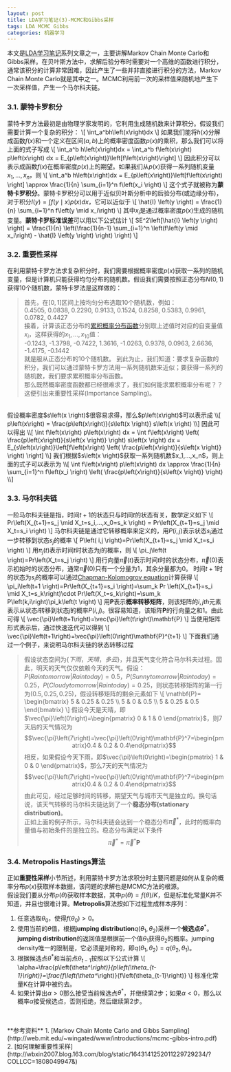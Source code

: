 ```yaml
---
layout: post
title: LDA学习笔记(3)-MCMC和Gibbs采样
tags: LDA MCMC Gibbs
categories: 机器学习
---
```


本文是[LDA学习笔记]()系列文章之一，主要讲解Markov Chain Monte Carlo和Gibbs采样。在贝叶斯方法中，求解后验分布时需要对一个高维的函数进行积分，通常该积分的计算非常困难，因此产生了一些并非直接进行积分的方法，Markov Chain Monte Carlo就是其中之一。MCMC利用前一次的采样值来随机地产生下一次采样值，产生一个马尔科夫链。

### 3.1. 蒙特卡罗积分
蒙特卡罗方法最初是由物理学家发明的，它利用生成随机数来计算积分。假设我们需要计算一个复杂的积分：
\\[
\int_a^bh\left(x\right)dx
\\]
如果我们能将$h\left(x\right)$分解成函数$f\left(x\right)$和一个定义在区间$\left(a,b\right)$上的概率密度函数$p\left(x\right)$的乘积，那么我们可以将上面的式子写成
\\[
\int_a^b h\left(x\right)dx = \int_a^b f\left(x\right) p\left(x\right) dx = E_{p\left(x\right)}\left[f\left(x\right)\right]
\\]
因此积分可以表示成函数$f\left(x\right)$在概率密度$p\left(x\right)$上的期望。如果我们从$p\left(x\right)$获得一系列随机变量$x_1,...,x_n$，则
\\[
\int_a^b h\left(x\right)dx = E_{p\left(x\right)}\left[f\left(x\right) \right] \approx \frac{1}{n} \sum_{i=1}^n f\left(x_i \right)
\\]
这个式子就被称为**蒙特卡罗积分**。蒙特卡罗积分可以用于近似贝叶斯分析中的后验分布(或边缘分布)，对于积分$I\left(y \right) = \int f\left(y \mid x \right) p\left(x\right) dx$，它可以近似于
\\[
\hat{I} \left(y \right) = \frac{1}{n} \sum_{i=1}^n f\left(y \mid x_i\right)
\\]
其中$x_i$是通过概率密度$p\left(x\right)$生成的随机变量。**蒙特卡罗标准误差**可以用以下公式估计
\\[
SE^2\left[\hat{I} \left(y \right) \right] = \frac{1}{n} \left(\frac{1}{n-1} \sum_{i=1}^n \left(f\left(y \mid x_i\right) - \hat{I} \left(y \right) \right) \right)
\\]

### 3.2. 重要性采样
在利用蒙特卡罗方法求复杂积分时，我们需要根据概率密度$p\left(x\right)$获取一系列的随机变量，但是计算机只能获得均匀分布的随机数。假设我们需要按照正态分布$N\left(0,1\right)$获得10个随机数，蒙特卡罗法是这样做的：  
>首先，在$\left[0,1\right]$区间上按均匀分布选取10个随机数，例如：  
>0.4505, 0.0838, 0.2290, 0.9133, 0.1524, 0.8258, 0.5383, 0.9961, 0.0782, 0.4427  
>接着，计算该正态分布的[累积概率分布函数](http://en.wikipedia.org/wiki/Cumulative_distribution_function)分别取上述值时对应的自变量值$x_i$，这样获得的$x_1,...,x_{10}$值：  
>-0.1243, -1.3798, -0.7422, 1.3616, -1.0263, 0.9378, 0.0963, 2.6636, -1.4175, -0.1442  
>就是服从正态分布的10个随机数。
到此为止，我们知道：要求复杂函数的积分，我们可以通过蒙特卡罗方法用一系列随机数来近似；要获得一系列的随机数，我们要求累积概率分布函数。  
那么既然概率密度函数都已经很难求了，我们如何能求累积概率分布呢？？这便引出来重要性采样(Importance Sampling)。  
<br>
假设概率密度$s\left(x \right)$很容易求得，那么$p\left(x\right)$可以表示成
\\[
p\left(x\right) = \frac{p\left(x\right)}{s\left(x \right)} s\left(x \right)
\\]
因此可以得出
\\[
\int f\left(x\right) p\left(x\right) dx = \int f\left(x\right) \left( \frac{p\left(x\right)}{s\left(x \right)} \right) s\left(x \right) dx = E_{s\left(x\right)}\left[f\left(x\right) \left( \frac{p\left(x\right)}{s\left(x \right)} \right) \right]
\\]
我们根据$s\left(x \right)$获取一系列随机数$x_1,...,x_n$，则上面的式子可以表示为
\\[
\int f\left(x\right) p\left(x\right) dx \approx \frac{1}{n} \sum_{i=1}^n f\left(x_i \right) \left( \frac{p\left(x\right)}{s\left(x \right)} \right)
\\]

### 3.3. 马尔科夫链
一阶马尔科夫链是指，时间$t+1$的状态只与时间$t$的状态有关，数学定义如下
\\[
Pr\left(X_{t+1}=s_j \mid X_t=s_i,...,x_0=s_k \right) = Pr\left(X_{t+1}=s_j \mid X_t=s_i \right)
\\]
马尔科夫链是通过它转移概率来定义的，用$P\left( i,j \right)$表示状态$s_i$通过一步转移到状态$s_j$的概率
\\[
P\left( i,j \right)=Pr\left(X_{t+1}=s_j \mid X_t=s_i \right)
\\]
用$\pi_j\left(t \right)$表示时间$t$时状态为$j$的概率，则
\\[
\pi_j\left(t \right)=Pr\left(X_t=s_j \right)
\\]
用行向量$\vec{\pi}\left(t \right)$表示时间$t$时的状态分布，$\vec{\pi}\left(0 \right)$表示初始时的状态分布，通常$\vec{\pi}\left(0 \right)$只有一个分量为1，其余分量都为0。
时间$t+1$时的状态为$s_i$的概率可以通过[Chapman-Kolomogrov equation](http://en.wikipedia.org/wiki/Chapman%E2%80%93Kolmogorov_equation)计算获得
\\[
\pi_i\left(t+1 \right)=Pr\left(X_{t+1}=s_i \right)=\sum_k Pr \left(X_{t+1}=s_i \mid X_t=s_k\right)\cdot Pr\left(X_t=s_k\right)=\sum_k P\left(k,i\right)\pi_k\left(t \right)
\\]
用$\mathbf{P}$表示**概率转移矩阵**，则该矩阵的$i,jth$元素表示从状态$i$转移到状态$j$的概率$P\left(i,j\right)$。很容易知道，该矩阵$\mathbf{P}$的行向量之和1。由此可得
\\[
\vec{\pi}\left(t+1\right)=\vec{\pi}\left(t\right)\mathbf{P}
\\]
当使用矩阵形式表示后，通过快速迭代可以得到
\\[
\vec{\pi}\left(t+1\right)=\vec{\pi}\left(0\right)\mathbf{P}^{t+1}
\\]
下面我们通过一个例子，来说明马尔科夫链的状态转移过程  
>假设状态空间为$\{下雨，天晴，多云\}$，并且天气变化符合马尔科夫过程。因此，明天的天气仅仅依赖今天的天气。假设：$P\left(Rain tomorrow \middle| Rain today\right)=0.5$，$P\left(Sunny tomorrow \middle| Rain today \right)=0.25$，$P\left(Cloudy tomorrow \middle| Rain today\right)=0.25$，则状态转移矩阵的第一行为$\left(0.5, 0.25, 0.25\right)$，假设转移矩阵的剩余元素如下
>\\[
>\mathbf{P}=
>\begin{bmatrix}
>5 & 0.25 & 0.25 \\\\
>5 & 0 & 0.5 \\\\
>5 & 0.25 & 0.5
>\end{bmatrix}
>\\]
>假设今天是天晴，即$\vec{\pi}\left(0\right)=\begin{pmatrix} 0 & 1 & 0 \end{pmatrix}$，则7天后的天气情况为$$\vec{\pi}\left(7\right)=\vec{\pi}\left(0\right)\mathbf{P}^7=\begin{pmatrix}0.4 & 0.2 &  0.4\end{pmatrix}$$相反，如果假设今天下雨，即$\vec{\pi}\left(0\right)=\begin{pmatrix} 1 & 0 & 0 \end{pmatrix}$，那么7天的天气情况为$$\vec{\pi}\left(7\right)=\vec{\pi}\left(0\right)\mathbf{P}^7=\begin{pmatrix}0.4 & 0.2 &  0.4\end{pmatrix}$$由此可见，经过足够时间的转移，期望天气与城市天气是独立的。换句话说，该天气转移的马尔科夫链达到了一个**稳态分布(stationary distribution)**。  
正如上面的例子所示，马尔科夫链会达到一个稳态分布$\vec{\pi}^*$，此时的概率向量值与初始条件的是独立的。稳态分布满足以下条件$$\vec{\pi}^* = \vec{\pi}^* \mathbf{P}$$

### 3.4. Metropolis Hastings算法
正如**重要性采样**小节所述，利用蒙特卡罗方法求积分时主要问题是如何从复杂的概率分布$p\left(x\right)$获取样本数据，该问题的求解也是MCMC方法的根源。  
假设我们要从分布$p\left(\theta\right)$获取样本数据，其中$p\left(\theta\right)=f\left(\theta\right)/K$，但是标准化常量K并不知道，并且也很难计算。**Metropolis**算法按如下过程生成样本序列：  
1. 任意选取$\theta_0$，使得$f\left(\theta_0\right)>0$。
2. 使用当前的$\theta$值，根据**jumping distribution**$q\left(\theta_1, \theta_2\right)$采样一个**候选点$\theta^*$**。**jumping distribution**的返回值是根据前一个值$\theta_1$获得$\theta_2$的概率。jumping density唯一的限制是，它必须是对称的，即$q\left(\theta_1, \theta_2\right)=q\left(\theta_2, \theta_1\right)$。
3. 根据候选点$\theta^*$和当前点$\theta_{t-1}$按照以下公式计算
\\[
\alpha=\frac{p\left(\theta^*\right)}{p\left(\theta_{t-1}\right)}=\frac{f\left(\theta^*\right)}{f\left(\theta_{t-1}\right)}
\\]
标准化常量K在计算中被约去。
4. 如果计算出$\alpha>0$那么接受当前候选点$\theta^*$，并继续第2步；如果$\alpha < 0$，那么以概率$\alpha$接受候选点，否则拒绝，然后继续第2步。  


<br>
<br>
**参考资料**  
1. [Markov Chain Monte Carlo and Gibbs Sampling](http://web.mit.edu/~wingated/www/introductions/mcmc-gibbs-intro.pdf)  
2. [如何理解重要性采样](http://wbxin2007.blog.163.com/blog/static/1643141252011229729234/?COLLCC=1808049947&)
